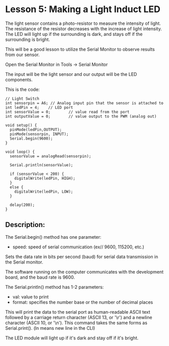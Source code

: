 # Lesson 5: Making a Light Induct LED

The light sensor contains a photo-resistor to measure the intensity of light. The resistance of the resistor decreases with the increase of light intensity. The LED will light up if the surrounding is dark, and stays off if the surrounding is bright.

This will be a good lesson to utilize the Serial Monitor to observe results from our sensor.

Open the Serial Monitor in Tools -> Serial Monitor

The input will be the light sensor and our output will be the LED components.

This is the code:
```
// Light Switch
int sensorpin = A6; // Analog input pin that the sensor is attached to
int ledPin = 4;    // LED port
int sensorValue = 0;        // value read from the port
int outputValue = 0;        // value output to the PWM (analog out)

void setup() {
  pinMode(ledPin,OUTPUT);
  pinMode(sensorpin, INPUT);
  Serial.begin(9600);
}

void loop() {
  sensorValue = analogRead(sensorpin);

  Serial.println(sensorValue);

  if (sensorValue < 200) {
    digitalWrite(ledPin, HIGH);
  }
  else {
    digitalWrite(ledPin, LOW);
  }

  delay(200);
}
```

## Description:
The Serial.begin() method has one parameter:
- speed: speed of serial communication (ex// 9600, 115200, etc.)

Sets the data rate in bits per second (baud) for serial data transmission in the Serial monitor.

The software running on the computer communicates with the development board, and the baud rate is 9600.

The Serial.println() method has 1-2 parameters:
- val: value to print
- format: specifies the number base or the number of decimal places

This will print the data to the serial port as human-readable ASCII text followed by a carriage return character (ASCII 13, or '\r') and a newline character (ASCII 10, or '\n'). This command takes the same forms as Serial.print(). (ln means new line in the CLI)

The LED module will light up if it's dark and stay off if it's bright.
